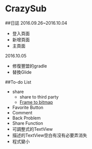 # CrazySub
##日誌
2016.09.26~2016.10.04

- 登入頁面
- 新增頁面
- 主頁面

2016.10.05 

- 修復豐盟的gradle
- 替換Glide



##To-do List
- share
  - share to third party
  - [Frame to bitmap](http://stackoverflow.com/questions/21725916/convert-frame-layout-into-image-and-save-it)
- Favorite Button
- Comment
- Back Problem
- Share Function
- 可調整式的TextView
- 描述的TextView空白有沒有必要弄消失
- 程式變小
